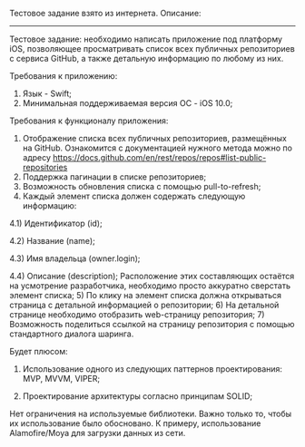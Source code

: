 Тестовое задание взято из интернета. Описание:
_________________________________________________
 
 Тестовое задание: необходимо написать приложение под платформу iOS,
 позволяющее просматривать список всех публичных репозиториев с сервиса GitHub,
 а также детальную информацию по любому из них.

 Требования к приложению:
 1) Язык - Swift;
 2) Минимальная поддерживаемая версия ОС - iOS 10.0;

 Требования к функционалу приложения:
 1) Отображение списка всех публичных репозиториев, размещённых на GitHub.
 Ознакомится с документацией нужного метода можно по адресу
 https://docs.github.com/en/rest/repos/repos#list-public-repositories
 2) Поддержка пагинации в списке репозиториев;
 3) Возможность обновления списка с помощью pull-to-refresh;
 4) Каждый элемент списка должен содержать следующую информацию:

 4.1) Идентификатор (id);

 4.2) Название (name);

 4.3) Имя владельца (owner.login);

 4.4) Описание (description);
 Расположение этих составляющих остаётся на усмотрение разработчика,
 необходимо просто аккуратно сверстать элемент списка;
 5) По клику на элемент списка должна открываться страница с детальной
 информацией о репозитории;
 6) На детальной странице необходимо отобразить web-страницу репозитория;
 7) Возможность поделиться ссылкой на страницу репозитория с помощью
 стандартного диалога шаринга.

 Будет плюсом:

 1) Использование одного из следующих паттернов проектирования: MVP, MVVM,
 VIPER;

 2) Проектирование архитектуры согласно принципам SOLID;

 Нет ограничения на используемые библиотеки. Важно только то, чтобы их
 использование было обосновано. К примеру, использование Alamofire/Moya для
 загрузки данных из сети.
